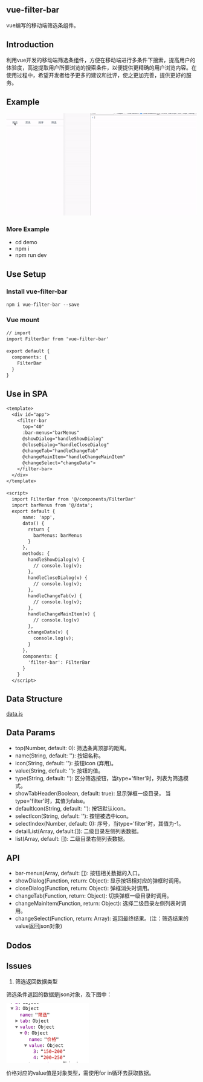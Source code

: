 ## vue-filter-bar

  vue编写的移动端筛选条组件。

## Introduction

  利用vue开发的移动端筛选条组件，方便在移动端进行多条件下搜索，提高用户的体验度，高速提取用户所要浏览的搜索条件，以便提供更精确的用户浏览内容。在使用过程中，希望开发者给予更多的建议和批评，使之更加完善，提供更好的服务。

## Example

![Alt text](/demo/static/filterbar1.gif)

### More Example

   * cd demo
   * npm i
   * npm run dev

## Use Setup

### Install vue-filter-bar

    npm i vue-filter-bar --save

### Vue mount

    // import
    import FilterBar from 'vue-filter-bar'

    export default {
      components: {
        FilterBar
      }
    }

## Use in SPA

    <template>
      <div id="app">
        <filter-bar 
          top="40" 
          :bar-menus="barMenus" 
          @showDialog="handleShowDialog" 
          @closeDialog="handleCloseDialog" 
          @changeTab="handleChangeTab"
          @changeMainItem="handleChangeMainItem" 
          @changeSelect="changeData">
        </filter-bar>
      </div>
    </template>

    <script>
      import FilterBar from '@/components/FilterBar'
      import barMenus from '@/data';
      export default {
          name: 'app',
          data() {
            return {
              barMenus: barMenus
            }
          },
          methods: {
            handleShowDialog(v) {
              // console.log(v);
            },
            handleCloseDialog(v) {
              // console.log(v);
            },
            handleChangeTab(v) {
              // console.log(v);
            },
            handleChangeMainItem(v) {
              // console.log(v)
            },
            changeData(v) {
              console.log(v);
            }
          },
          components: {
            'filter-bar': FilterBar
          }
        }
      </script>

## Data Structure

  [data.js](/demo/src/data.js)

## Data Params
   
   * top(Number, default: 0): 筛选条离顶部的距离。
   * name(String, default: ''): 按钮名称。
   * icon(String, default: ''): 按钮icon (弃用)。
   * value(String, default: ''): 按钮的值。
   * type(String, default: ''): 区分筛选按钮，当type='filter'时，列表为筛选模式。
   * showTabHeader(Boolean, default: true): 显示弹框一级目录， 当type='filter'时，其值为false。
   * defaultIcon(String, default: ''): 按钮默认icon。
   * selectIcon(String, default: ''): 按钮被选中icon。
   * selectIndex(Number, default: 0): 序号，当type='filter'时，其值为-1。
   * detailList(Array, default:[]): 二级目录左侧列表数据。
   * list(Array, default: []): 二级目录右侧列表数据。

## API

   * bar-menus(Array, default: []): 按钮相关数据的入口。
   * showDialog(Function, return: Object): 显示按钮相对应的弹框时调用。
   * closeDialog(Function, return: Object): 弹框消失时调用。
   * changeTab(Function, return: Object): 切换弹框一级目录时调用。
   * changeMainItem(Function, return: Object): 选择二级目录左侧列表时调用。
   * changeSelect(Function, return: Array): 返回最终结果。(注：筛选结果的value返回json对象)

## Dodos


## Issues

1. 筛选返回数据类型
  
筛选条件返回的数据是json对象，及下图中：

![Alt text](/demo/static/value.png)

价格对应的value值是对象类型，需使用for in循环去获取数据。
 